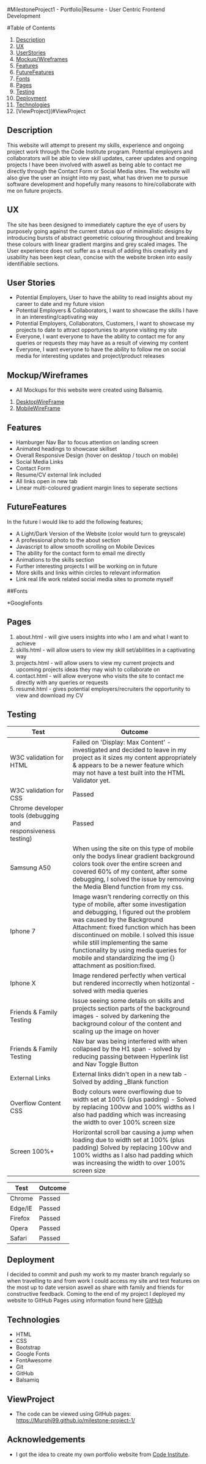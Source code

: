 #MilestoneProject1 - Portfolio|Resume - User Centric Frontend Development



#Table of Contents

1. [Description](#Description)
2. [UX](#UX)
3. [UserStories](#UserStories)
4. [Mockup/Wireframes](#Mockup/Wireframes)
5. [Features](#Features)
6. [FutureFeatures](#FutureFeatures)
7. [Fonts](#Fonts)
8. [Pages](#Pages)
9. [Testing](#Testing)
10. [Deployment](#Deployment)
11. [Technologies](#Technologies)
12. [ViewProject](#ViewProject

## Description

This website will attempt to present my skills, experience and ongoing project work through the Code Institute program. 
Potential employers and collaborators will be able to view skill updates, career updates and ongoing projects I have been involved with aswell as being able to contact me directly through the Contact Form or Social Media sites.
The website will also give the user an insight into my past, what has driven me to pursue software development and hopefully many reasons to hire/collaborate with me on future projects.

## UX

The site has been designed to immediately capture the eye of users by purposely going against the current status quo of minimalistic designs by introducing bursts of abstract geometric colouring throughout and breaking these colours with linear gradient margins and grey scaled images. 
The User experience does not suffer as a result of adding this creativity and usability has been kept clean, concise with the website broken into easily identifiable sections. 

## User Stories

* Potential Employers, User to have the ability to read insights about my career to date and my future vision
* Potential Employers & Collaborators, I want to showcase the skills I have in an interesting/captivating way
* Potential Employers, Collaborators, Customers, I want to showcase my projects to date to attract opportunies to anyone visiting my site
* Everyone, I want everyone to have the ability to contact me for any queries or requests they may have as a result of viewing my content 
* Everyone, I want everyone to have the ability to follow me on social media for interesting updates and project/product releases

## Mockup/Wireframes

* All Mockups for this website were created using Balsamiq.

1. [DesktopWireFrame](libraries/desktopmockup.png)
2. [MobileWireFrame](libraries/mobilemockup.png)

## Features

* Hamburger Nav Bar to focus attention on landing screen
* Animated headings to showcase skillset
* Overall Responsive Design (hover on desktop / touch on mobile)
* Social Media Links
* Contact Form
* Resume/CV external link included
* All links open in new tab
* Linear multi-coloured gradient margin lines to seperate sections

## FutureFeatures

In the future I would like to add the following features;
* A Light/Dark Version of the Website (color would turn to greyscale)
* A professional photo to the about section
* Javascript to allow smooth scrolling on Mobile Devices
* The ability for the contact form to email me directly
* Animations to the skills section
* Further interesting projects I will be working on in future
* More skills and links within circles to relevant information
* Link real life work related social media sites to promote myself


##Fonts

*GoogleFonts


## Pages

1. about.html - will give users insights into who I am and what I want to achieve
2. skills.html - will allow users to view my skill set/abilities in a captivating way
3. projects.html - will allow users to view my current projects and upcoming projects ideas they may wish to collaborate on
4. contact.html - will allow everyone who visits the site to contact me directly with any queries or requests
5. resumé.html - gives potential employers/recruiters the opportunity to view and download my CV

## Testing

Test | Outcome
------------ | -------------
W3C validation for HTML | Failed on 'Display: Max Content' - investigated and decided to leave in my project as it sizes my content appropriately & appears to be a newer feature which may not have a test built into the HTML Validator yet. 
W3C validation for CSS | Passed
Chrome developer tools (debugging and responsiveness testing) | Passed
Samsung A50 | When using the site on this type of mobile only the bodys linear gradient background colors took over the entire screen and covered 60% of my content, after some debugging, I solved the issue by removing the Media Blend function from my css.
Iphone 7 | Image wasn't rendering correctly on this type of mobile, after some investigation and debugging, I figured out the problem was caused by the Background Attachment: fixed function which has been discontinued on mobile. I solved this issue while still implementing the same functionality by using media queries for mobile and standardizing the img {} attachment as position:fixed. 
Iphone X | Image rendered perfectly when vertical but rendered incorrectly when hotizontal - solved with media queries
Friends & Family Testing | Issue seeing some details on skills and projects section parts of the background images - solved by darkening the background colour of the content and scaling up the image on hover
Friends & Family Testing | Nav bar was being interfered with when collapsed by the H1 span - solved by reducing passing between Hyperlink list and Nav Toggle Button
External Links | External links didn't open in a new tab - Solved by adding _Blank function
Overflow Content CSS | Body colours were overflowing due to width set at 100% (plus padding) - Solved by replacing 100vw and 100% widths as I also had padding which was increasing the width to over 100% screen size
Screen 100%+ | Horizontal scroll bar causing a jump when loading due to width set at 100% (plus padding) Solved by replacing 100vw and 100% widths as I also had padding which was increasing the width to over 100% screen size


Test | Outcome
------------ | -------------
 Chrome | Passed
 Edge/IE | Passed
 Firefox | Passed
 Opera | Passed
 Safari | Passed


## Deployment

I decided to commit and push my work to my master branch regularly so when travelling to and from work I could access my site and test features on the most up to date version aswell as share with family and friends for constructive feedback.
Coming to the end of my project I deployed my website to GitHub Pages using information found here [GitHub](https://pages.github.com/)


## Technologies
- HTML
- CSS
- Bootstrap
- Google Fonts
- FontAwesome
- Git
- GitHub
- Balsamiq


## ViewProject

- The code can be viewed using GitHub pages: https://Murphj99.github.io/milestone-project-1/


## Acknowledgements
- I got the idea to create my own portfolio website from [Code Institute](https://www.codeinstitute.net).
